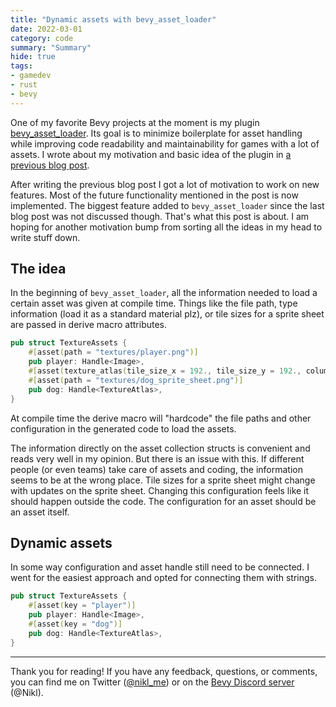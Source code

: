 ```yaml
---
title: "Dynamic assets with bevy_asset_loader"
date: 2022-03-01
category: code
summary: "Summary"
hide: true
tags:
- gamedev
- rust
- bevy
---
```


One of my favorite Bevy projects at the moment is my plugin [bevy\_asset\_loader][repo]. Its goal is to minimize boilerplate for asset handling while improving code readability and maintainability for games with a lot of assets. I wrote about my motivation and basic idea of the plugin in [a previous blog post][asset_handling_post].

After writing the previous blog post I got a lot of motivation to work on new features. Most of the future functionality mentioned in the post is now implemented. The biggest feature added to `bevy_asset_loader` since the last blog post was not discussed though. That's what this post is about. I am hoping for another motivation bump from sorting all the ideas in my head to write stuff down.

## The idea

In the beginning of `bevy_asset_loader`, all the information needed to load a certain asset was given at compile time. Things like the file path, type information (load it as a standard material plz), or tile sizes for a sprite sheet are passed in derive macro attributes.

```rust
pub struct TextureAssets {
    #[asset(path = "textures/player.png")]
    pub player: Handle<Image>,
    #[asset(texture_atlas(tile_size_x = 192., tile_size_y = 192., columns = 6, rows = 1))]
    #[asset(path = "textures/dog_sprite_sheet.png")]
    pub dog: Handle<TextureAtlas>,
}
```

At compile time the derive macro will "hardcode" the file paths and other configuration in the generated code to load the assets.

The information directly on the asset collection structs is convenient and reads very well in my opinion. But there is an issue with this. If different people (or even teams) take care of assets and coding, the information seems to be at the wrong place. Tile sizes for a sprite sheet might change with updates on the sprite sheet. Changing this configuration feels like it should happen outside the code. The configuration for an asset should be an asset itself.

## Dynamic assets

In some way configuration and asset handle still need to be connected. I went for the easiest approach and opted for connecting them with strings.

```rust
pub struct TextureAssets {
    #[asset(key = "player")]
    pub player: Handle<Image>,
    #[asset(key = "dog")]
    pub dog: Handle<TextureAtlas>,
}
```




---

Thank you for reading! If you have any feedback, questions, or comments, you can find me on Twitter ([@nikl_me][twitter]) or on the [Bevy Discord server][bevy_discord] (@Nikl).

[repo]: https://github.com/NiklasEi/bevy_asset_loader
[bevy]: https://bevyengine.org/
[twitter]: https://twitter.com/nikl_me
[bevy_discord]: https://discord.gg/bevy
[asset_handling_post]: /blog/2021/asset-handling-in-bevy-apps
